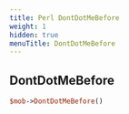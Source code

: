 ```yaml
---
title: Perl DontDotMeBefore
weight: 1
hidden: true
menuTitle: DontDotMeBefore
---
```

## DontDotMeBefore
```perl
$mob->DontDotMeBefore()
```